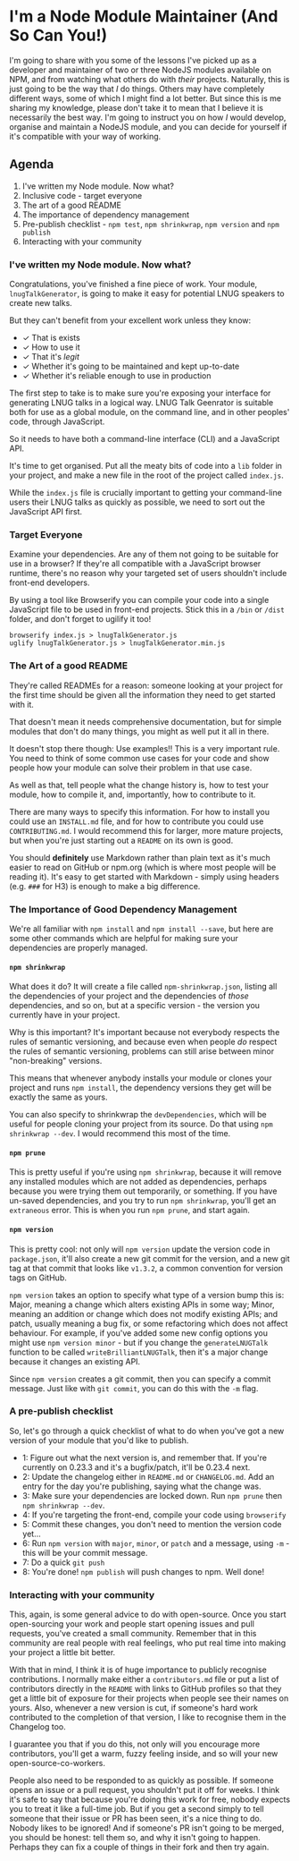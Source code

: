 # I'm a Node Module Maintainer (And So Can You!)

I'm going to share with you some of the lessons I've picked up as a developer and maintainer of two or three NodeJS modules available on NPM, and from watching what others do with *their* projects. Naturally, this is just going to be the way that *I* do things. Others may have completely different ways, some of which I might find a lot better. But since this is me sharing my knowledge, please don't take it to mean that I believe it is necessarily the best way. I'm going to instruct you on how *I* would develop, organise and maintain a NodeJS module, and you can decide for yourself if it's compatible with your way of working.

## Agenda

1. I've written my Node module. Now what?
2. Inclusive code - target everyone
3. The art of a good README
4. The importance of dependency management
5. Pre-publish checklist - `npm test`, `npm shrinkwrap`, `npm version` and `npm publish`
6. Interacting with your community

### I've written my Node module. Now what?

Congratulations, you've finished a fine piece of work. Your module, `lnugTalkGenerator`, is going to make it easy for potential LNUG speakers to create new talks.

But they can't benefit from your excellent work unless they know:

- ✓ That is exists
- ✓ How to use it
- ✓ That it's *legit*
- ✓ Whether it's going to be maintained and kept up-to-date
- ✓ Whether it's reliable enough to use in production

The first step to take is to make sure you're exposing your interface for generating LNUG talks in a logical way. LNUG Talk Geenrator is suitable both for use as a global module, on the command line, and in other peoples' code, through JavaScript.

So it needs to have both a command-line interface (CLI) and a JavaScript API.

It's time to get organised. Put all the meaty bits of code into a `lib` folder in your project, and make a new file in the root of the project called `index.js`.

While the `index.js` file is crucially important to getting your command-line users their LNUG talks as quickly as possible, we need to sort out the JavaScript API first.

### Target Everyone

Examine your dependencies. Are any of them not going to be suitable for use in a browser? If they're all compatible with a JavaScript browser runtime, there's no reason why your targeted set of users shouldn't include front-end developers.

By using a tool like Browserify you can compile your code into a single JavaScript file to be used in front-end projects. Stick this in a `/bin` or `/dist` folder, and don't forget to ugilify it too!

```
browserify index.js > lnugTalkGenerator.js
uglify lnugTalkGenerator.js > lnugTalkGenerator.min.js
```

### The Art of a good README

They're called READMEs for a reason: someone looking at your project for the first time should be given all the information they need to get started with it.

That doesn't mean it needs comprehensive documentation, but for simple modules that don't do many things, you might as well put it all in there.

It doesn't stop there though: Use examples!! This is a very important rule. You need to think of some common use cases for your code and show people how your module can solve their problem in that use case.

As well as that, tell people what the change history is, how to test your module, how to compile it, and, importantly, how to contribute to it.

There are many ways to specify this information. For how to install you could use an `INSTALL.md` file, and for how to contribute you could use `CONTRIBUTING.md`. I would recommend this for larger, more mature projects, but when you're just starting out a `README` on its own is good.

You should **definitely** use Markdown rather than plain text as it's much easier to read on GitHub or npm.org (which is where most people will be reading it). It's easy to get started with Markdown - simply using headers (e.g. `###` for H3) is enough to make a big difference.

<!-- MORE HERE -->

### The Importance of Good Dependency Management

We're all familiar with `npm install` and `npm install --save`, but here are some other commands which are helpful for making sure your dependencies are properly managed.

#### `npm shrinkwrap`

What does it do? It will create a file called `npm-shrinkwrap.json`, listing all the dependencies of your project and the dependencies of *those* dependencies, and so on, but at a specific version - the version you currently have in your project.

Why is this important? It's important because not everybody respects the rules of semantic versioning, and because even when people *do* respect the rules of semantic versioning, problems can still arise between minor "non-breaking" versions.

This means that whenever anybody installs your module or clones your project and runs `npm install`, the dependency versions they get will be exactly the same as yours.

You can also specify to shrinkwrap the `devDependencies`, which will be useful for people cloning your project from its source. Do that using `npm shrinkwrap --dev`. I would recommend this most of the time.

#### `npm prune`

This is pretty useful if you're using `npm shrinkwrap`, because it will remove any installed modules which are not added as dependencies, perhaps because you were trying them out temporarily, or something. If you have un-saved dependencies, and you try to run `npm shrinkwrap`, you'll get an `extraneous` error. This is when you run `npm prune`, and start again.

#### `npm version`

This is pretty cool: not only will `npm version` update the version code in `package.json`, it'll also create a new git commit for the version, and a new git tag at that commit that looks like `v1.3.2`, a common convention for version tags on GitHub.

`npm version` takes an option to specify what type of a version bump this is: Major, meaning a change which alters existing APIs in some way; Minor, meaning an addition or change which does not modify existing APIs; and patch, usually meaning a bug fix, or some refactoring which does not affect behaviour. For example, if you've added some new config options you might use `npm version minor` - but if you change the `generateLNUGTalk` function to be called `writeBrilliantLNUGTalk`, then it's a major change because it changes an existing API.

Since `npm version` creates a git commit, then you can specify a commit message. Just like with `git commit`, you can do this with the `-m` flag.

### A pre-publish checklist

So, let's go through a quick checklist of what to do when you've got a new version of your module that you'd like to publish.

* 1: Figure out what the next version is, and remember that. If you're currently on 0.23.3 and it's a bugfix/patch, it'll be 0.23.4 next.
* 2: Update the changelog either in `README.md` or `CHANGELOG.md`. Add an entry for the day you're publishing, saying what the change was.
* 3: Make sure your dependencies are locked down. Run `npm prune` then `npm shrinkwrap --dev`.
* 4: If you're targeting the front-end, compile your code using `browserify`
* 5: Commit these changes, you don't need to mention the version code yet...
* 6: Run `npm version` with `major`, `minor`, or `patch` and a message, using `-m` - this will be your commit message.
* 7: Do a quick `git push`
* 8: You're done! `npm publish` will push changes to npm. Well done!

### Interacting with your community

This, again, is some general advice to do with open-source. Once you start open-sourcing your work and people start opening issues and pull requests, you've created a small community. Remember that in this community are real people with real feelings, who put real time into making your project a little bit better.

With that in mind, I think it is of huge importance to publicly recognise contributions. I normally make either a `contributors.md` file or put a list of contributors directly in the `README` with links to GitHub profiles so that they get a little bit of exposure for their projects when people see their names on yours. Also, whenever a new version is cut, if someone's hard work contributed to the completion of that version, I like to recognise them in the Changelog too.

I guarantee you that if you do this, not only will you encourage more contributors, you'll get a warm, fuzzy feeling inside, and so will your new open-source-co-workers.

People also need to be responded to as quickly as possible. If someone opens an issue or a pull request, you shouldn't put it off for weeks. I think it's safe to say that because you're doing this work for free, nobody expects you to treat it like a full-time job. But if you get a second simply to tell someone that their issue or PR has been seen, it's a nice thing to do. Nobody likes to be ignored! And if someone's PR isn't going to be merged, you should be honest: tell them so, and why it isn't going to happen. Perhaps they can fix a couple of things in their fork and then try again.
